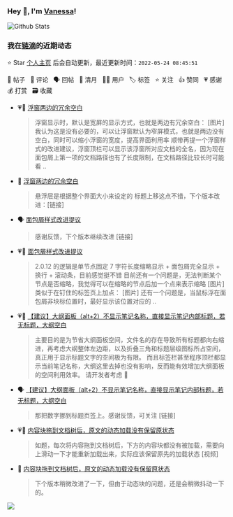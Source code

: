 ### Hey 👋, I'm [Vanessa](http://vanessa.b3log.org/)!

![Github Stats](https://github-readme-stats.vercel.app/api?username=Vanessa219&show_icons=true)

<!--events start -->

### 我在[链滴](https://ld246.com)的近期动态

⭐️ Star [个人主页](https://github.com/Vanessa219/Vanessa219) 后会自动更新，最近更新时间：`2022-05-24 08:45:51`

📝 帖子 &nbsp; 💬 评论 &nbsp; 🗣 回帖 &nbsp; 🌙 清月 &nbsp; 👨‍💻 用户 &nbsp; 🏷️ 标签 &nbsp; ⭐️ 关注 &nbsp; 👍 赞同 &nbsp; 💗 感谢 &nbsp; 💰 打赏 &nbsp; 🗃 收藏

* 💗📝 [浮窗两边的冗余空白](https://ld246.com/article/1653292795278)

  > 浮窗显示时，默认是宽屏的显示方式，也就是两边有冗余空白： [图片] 我认为这是没有必要的，可以让浮窗默认为窄屏模式，也就是两边没有空白，同时可以缩小浮窗的宽度，提高界面利用率 顺带再提一个浮窗样式的改进建议，浮窗顶栏可以显示该浮窗所对应文档的全名，因为现在面包屑上第一项的文档路径也有了长度限制，在文档路径比较长时可能看 ..
* 💬 [浮窗两边的冗余空白](https://ld246.com/article/1653292795278/comment/1653312256670#comments)

  > 悬浮层是根据整个界面大小来设定的 标题上移这点不错，下个版本改进：[链接]
* 🗣 [面包屑样式改进提议](https://ld246.com/article/1653235932092/comment/1653287368173#comments)

  > 感谢反馈，下个版本继续改进 [链接]
* 💗💬 [面包屑样式改进提议](https://ld246.com/article/1653235932092/comment/1653287368173#comments)

  > 2.0.12 的逻辑是单节点固定 7 字符长度缩略显示 + 面包屑完全显示 + 换行 + 滚动条，目前感觉挺不错 目前还有一个问题是，无法判断某个节点是否缩略，我觉得可以在缩略的节点后加一个点来表示缩略 [图片] 类似于在钉住的标签页上加点： [图片] 还有一个问题是，当鼠标浮在面包屑非块标位置时，最好显示该位置对应的 ..
* 💗📝 [【建议】大纲面板（alt+2）不显示笔记名称，直接显示笔记内部标题，若无标题，大纲空白](https://ld246.com/article/1653134603060)

  > 主要目的是为节省大纲面板空间，文件名的存在导致所有标题都向右缩进，再考虑大纲整体左边距，以及折叠三角和标题层级图标所占空间，真正用于显示标题文字的空间极为有限。 而且标签栏甚至程序顶栏都显示当前笔记名称，大纲这里去掉也没有影响，反而能有效增加大纲面板的空间利用效率。 请开发者考虑 🙂
* 🗣 [【建议】大纲面板（alt+2）不显示笔记名称，直接显示笔记内部标题，若无标题，大纲空白](https://ld246.com/article/1653134603060/comment/1653270014648#comments)

  > 那把数字挪到标题页签上。感谢反馈，可关注 [链接]
* 💗📝 [内容块拖到文档树后，原文的动态加载没有保留原状态](https://ld246.com/article/1653199397893)

  > 如题，每次将内容拖到文档树后，下方的内容块都没有被加载，需要向上滑动一下才能重新加载出来，实际应该保留原先的加载状态 [视频]
* 💬 [内容块拖到文档树后，原文的动态加载没有保留原状态](https://ld246.com/article/1653199397893/comment/1653283136285#comments)

  > 下个版本稍微改进了一下，但由于动态块的问题，还是会稍微抖动一下的。


<!--events end -->

<a title="Hits" target="_blank" href="https://github.com/Vanessa219/Vanessa219"><img src="https://hits.b3log.org/Vanessa219/Vanessa219.svg"></a>
